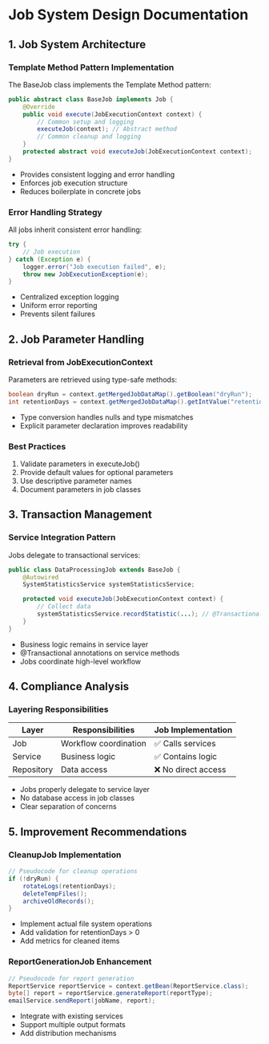 # Job System Design Documentation

## 1. Job System Architecture
### Template Method Pattern Implementation
The BaseJob class implements the Template Method pattern:
```java
public abstract class BaseJob implements Job {
    @Override
    public void execute(JobExecutionContext context) {
        // Common setup and logging
        executeJob(context); // Abstract method
        // Common cleanup and logging
    }
    protected abstract void executeJob(JobExecutionContext context);
}
```
- Provides consistent logging and error handling
- Enforces job execution structure
- Reduces boilerplate in concrete jobs

### Error Handling Strategy
All jobs inherit consistent error handling:
```java
try {
    // Job execution
} catch (Exception e) {
    logger.error("Job execution failed", e);
    throw new JobExecutionException(e);
}
```
- Centralized exception logging
- Uniform error reporting
- Prevents silent failures

## 2. Job Parameter Handling
### Retrieval from JobExecutionContext
Parameters are retrieved using type-safe methods:
```java
boolean dryRun = context.getMergedJobDataMap().getBoolean("dryRun");
int retentionDays = context.getMergedJobDataMap().getIntValue("retentionDays");
```
- Type conversion handles nulls and type mismatches
- Explicit parameter declaration improves readability

### Best Practices
1. Validate parameters in executeJob()
2. Provide default values for optional parameters
3. Use descriptive parameter names
4. Document parameters in job classes

## 3. Transaction Management
### Service Integration Pattern
Jobs delegate to transactional services:
```java
public class DataProcessingJob extends BaseJob {
    @Autowired
    SystemStatisticsService systemStatisticsService;

    protected void executeJob(JobExecutionContext context) {
        // Collect data
        systemStatisticsService.recordStatistic(...); // @Transactional method
    }
}
```
- Business logic remains in service layer
- @Transactional annotations on service methods
- Jobs coordinate high-level workflow

## 4. Compliance Analysis
### Layering Responsibilities
| Layer      | Responsibilities          | Job Implementation |
|------------|---------------------------|--------------------|
| Job        | Workflow coordination     | ✅ Calls services  |
| Service    | Business logic            | ✅ Contains logic  |
| Repository | Data access               | ❌ No direct access|

- Jobs properly delegate to service layer
- No database access in job classes
- Clear separation of concerns

## 5. Improvement Recommendations
### CleanupJob Implementation
```java
// Pseudocode for cleanup operations
if (!dryRun) {
    rotateLogs(retentionDays);
    deleteTempFiles();
    archiveOldRecords();
}
```
- Implement actual file system operations
- Add validation for retentionDays > 0
- Add metrics for cleaned items

### ReportGenerationJob Enhancement
```java
// Pseudocode for report generation
ReportService reportService = context.getBean(ReportService.class);
byte[] report = reportService.generateReport(reportType);
emailService.sendReport(jobName, report);
```
- Integrate with existing services
- Support multiple output formats
- Add distribution mechanisms

